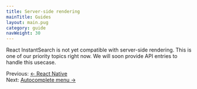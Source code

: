 ```yaml
---
title: Server-side rendering
mainTitle: Guides
layout: main.pug
category: guide
navWeight: 30
---
```


React InstantSearch is not yet compatible with server-side rendering. This is one of our priority topics
right now. We will soon provide API entries to handle this usecase.

<div class="guide-nav">
    <div class="guide-nav-left">
        Previous: <a href="guide/React_native.html">← React Native</a>
    </div>
    <div class="guide-nav-right">
            Next: <a href="guide//Autocomplete_menu.html">Autocomplete menu →</a>
    </div>
</div>
